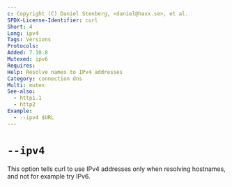 ```yaml
---
c: Copyright (C) Daniel Stenberg, <daniel@haxx.se>, et al.
SPDX-License-Identifier: curl
Short: 4
Long: ipv4
Tags: Versions
Protocols:
Added: 7.10.8
Mutexed: ipv6
Requires:
Help: Resolve names to IPv4 addresses
Category: connection dns
Multi: mutex
See-also:
  - http1.1
  - http2
Example:
  - --ipv4 $URL
---
```


# `--ipv4`

This option tells curl to use IPv4 addresses only when resolving hostnames,
and not for example try IPv6.
